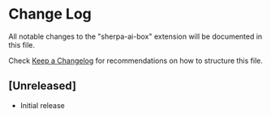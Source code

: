 # Change Log

All notable changes to the "sherpa-ai-box" extension will be documented in this file.

Check [Keep a Changelog](http://keepachangelog.com/) for recommendations on how to structure this file.

## [Unreleased]

- Initial release